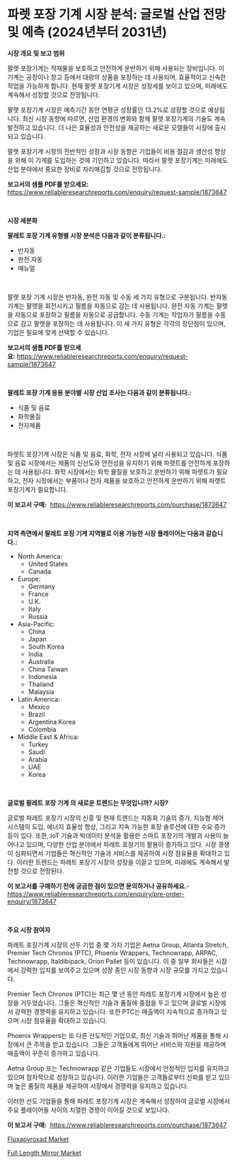 <p><h1>파렛 포장 기계 시장 분석: 글로벌 산업 전망 및 예측 (2024년부터 2031년)</h1></p><p><strong>시장 개요 및 보고 범위</strong></p>
<p><p>팔렛 포장기계는 적재물을 보호하고 안전하게 운반하기 위해 사용되는 장비입니다. 이 기계는 공장이나 창고 등에서 대량의 상품을 포장하는 데 사용되며, 효율적이고 신속한 작업을 가능하게 합니다. 현재 팔렛 포장기계 시장은 성장세를 보이고 있으며, 미래에도 계속해서 성장할 것으로 전망됩니다. </p><p>팔렛 포장기계 시장은 예측기간 동안 연평균 성장률인 13.2%로 성장할 것으로 예상됩니다. 최신 시장 동향에 따르면, 산업 환경의 변화와 함께 팔렛 포장기계의 기술도 계속 발전하고 있습니다. 더 나은 효율성과 안전성을 제공하는 새로운 모델들이 시장에 출시되고 있습니다.</p><p>팔렛 포장기계 시장의 전반적인 성장과 시장 동향은 기업들이 비용 절감과 생산성 향상을 위해 이 기계를 도입하는 것에 기인하고 있습니다. 따라서 팔렛 포장기계는 미래에도 산업 분야에서 중요한 장비로 자리매김할 것으로 전망됩니다.</p></p>
<p><strong>보고서의 샘플 PDF를 받으세요:</strong> <a href="https://www.reliableresearchreports.com/enquiry/request-sample/1873647">https://www.reliableresearchreports.com/enquiry/request-sample/1873647</a></p>
<p>&nbsp;</p>
<p><strong>시장 세분화</strong></p>
<p><strong>팔레트 포장 기계 유형별 시장 분석은 다음과 같이 분류됩니다.:</strong></p>
<p><ul><li>반자동</li><li>완전 자동</li><li>매뉴얼</li></ul></p>
<p>&nbsp;</p>
<p><p>팔렛 포장 기계 시장은 반자동, 완전 자동 및 수동 세 가지 유형으로 구분됩니다. 반자동 기계는 팔렛을 회전시키고 필름을 자동으로 감는 데 사용됩니다. 완전 자동 기계는 팔렛을 자동으로 포장하고 필름을 자동으로 공급합니다. 수동 기계는 작업자가 필름을 수동으로 감고 팔렛을 포장하는 데 사용됩니다. 이 세 가지 유형은 각각의 장단점이 있으며, 기업은 필요에 맞게 선택할 수 있습니다.</p></p>
<p><strong>보고서의 샘플 PDF를 받으세요:</strong>&nbsp;<a href="https://www.reliableresearchreports.com/enquiry/request-sample/1873647">https://www.reliableresearchreports.com/enquiry/request-sample/1873647</a></p>
<p>&nbsp;</p>
<p><strong> 팔레트 포장 기계 응용 분야별 시장 산업 조사는 다음과 같이 분류됩니다.:</strong></p>
<p><ul><li>식품 및 음료</li><li>화학물질</li><li>전자제품</li></ul></p>
<p>&nbsp;</p>
<p><p>파렛트 포장기계 시장은 식품 및 음료, 화학, 전자 시장에 널리 사용되고 있습니다. 식품 및 음료 시장에서는 제품의 신선도와 안전성을 유지하기 위해 파렛트를 안전하게 포장하는 데 사용됩니다. 화학 시장에서는 화학 물질을 보호하고 운반하기 위해 파렛트가 필요하고, 전자 시장에서는 부품이나 전자 제품을 보호하고 안전하게 운반하기 위해 파렛트 포장기계가 필요합니다.</p></p>
<p><strong>이 보고서 구매:</strong>&nbsp; <a href="https://www.reliableresearchreports.com/purchase/1873647">https://www.reliableresearchreports.com/purchase/1873647</a></p>
<p>&nbsp;</p>
<p><strong>지역 측면에서 팔레트 포장 기계 지역별로 이용 가능한 시장 플레이어는 다음과 같습니다.:</strong></p>
<p><ul>
    <li>
        North America:
        <ul>
            <li>United States</li>
            <li>Canada</li>
        </ul>
    </li>
    <li>
        Europe:
        <ul>
            <li>Germany</li>
            <li>France</li>
            <li>U.K.</li>
            <li>Italy</li>
            <li>Russia</li>
        </ul>
    </li>
    <li>
        Asia-Pacific:
        <ul>
            <li>China</li>
            <li>Japan</li>
            <li>South Korea</li>
            <li>India</li>
            <li>Australia</li>
            <li>China Taiwan</li>
            <li>Indonesia</li>
            <li>Thailand</li>
            <li>Malaysia</li>
        </ul>
    </li>
    <li>
        Latin America:
        <ul>
            <li>Mexico</li>
            <li>Brazil</li>
            <li>Argentina Korea</li>
            <li>Colombia</li>
        </ul>
    </li>
    <li>
        Middle East & Africa:
        <ul>
            <li>Turkey</li>
            <li>Saudi</li>
            <li>Arabia</li>
            <li>UAE</li>
            <li>Korea</li>
        </ul>
    </li>
    </ul></p>
<p>&nbsp;</p>
<p><strong>글로벌 팔레트 포장 기계 의 새로운 트렌드는 무엇입니까? 시장?</strong></p>
<p><p>글로벌 파레트 포장기 시장의 신흥 및 현재 트렌드는 자동화 기술의 증가, 지능형 제어 시스템의 도입, 에너지 효율성 향상, 그리고 지속 가능한 포장 솔루션에 대한 수요 증가 등이 있다. 또한, IoT 기술과 빅데이터 분석을 활용한 스마트 포장기의 개발과 사용이 늘어나고 있으며, 다양한 산업 분야에서 파레트 포장기의 활용이 증가하고 있다. 시장 경쟁이 심화되면서 기업들은 혁신적인 기술과 서비스를 제공하여 시장 점유율을 확대하고 있다. 이러한 트렌드는 파레트 포장기 시장의 성장을 이끌고 있으며, 미래에도 계속해서 발전할 것으로 전망된다.</p></p>
<p><strong>이 보고서를 구매하기 전에 궁금한 점이 있으면 문의하거나 공유하세요.</strong>- <a href="https://www.reliableresearchreports.com/enquiry/pre-order-enquiry/1873647">https://www.reliableresearchreports.com/enquiry/pre-order-enquiry/1873647</a></p>
<p>&nbsp;</p>
<p><strong>주요 시장 참여자</strong></p>
<p><p>파레트 포장기계 시장의 선두 기업 중 몇 가지 기업은 Aetna Group, Atlanta Stretch, Premier Tech Chronos (PTC), Phoenix Wrappers, Technowrapp, ARPAC, Technowrapp, Italdibipack, Orion Pallet 등이 있습니다. 이 중 일부 회사들은 시장에서 강력한 입지를 보여주고 있으며 성장 중인 시장 동향과 시장 규모를 가지고 있습니다.</p><p>Premier Tech Chronos (PTC)는 최근 몇 년 동안 파레트 포장기계 시장에서 높은 성장을 거두었습니다. 그들은 혁신적인 기술과 품질에 중점을 두고 있으며 글로벌 시장에서 강력한 경쟁력을 유지하고 있습니다. 또한 PTC는 매출액이 지속적으로 증가하고 있으며 시장 점유율을 확대하고 있습니다.</p><p>Phoenix Wrappers는 또 다른 선도적인 기업으로, 최신 기술과 뛰어난 제품을 통해 시장에서 큰 주목을 받고 있습니다. 그들은 고객들에게 뛰어난 서비스와 지원을 제공하며 매출액이 꾸준히 증가하고 있습니다.</p><p>Aetna Group 또는 Technowrapp 같은 기업들도 시장에서 안정적인 입지를 유지하고 있으며 점차적으로 성장하고 있습니다. 이러한 기업들은 고객들로부터 신뢰를 받고 있으며 높은 품질의 제품을 제공하여 시장에서 경쟁력을 유지하고 있습니다.</p><p>이러한 선도 기업들을 통해 파레트 포장기계 시장은 계속해서 성장하여 글로벌 시장에서 주요 플레이어들 사이의 치열한 경쟁이 이어질 것으로 보입니다.</p></p>
<p><strong>이 보고서 구매:</strong>&nbsp;&nbsp;<a href="https://www.reliableresearchreports.com/purchase/1873647">https://www.reliableresearchreports.com/purchase/1873647</a></p>
<p><p><a href="https://butternut-bug-553.notion.site/Fluxapyroxad-Market-Size-and-Examines-its-Market-Scope-with-a-Primary-Focus-on-Growth-Opportunitie-b71baf1e2f564c6ba661dcb08d7537a9">Fluxapyroxad Market</a></p><p><a href="https://github.com/Glendatilghmankmgz0rbhwpy/Market-Research-Report-List-1/blob/main/full-length-mirror-market.md">Full Length Mirror Market</a></p></p>
